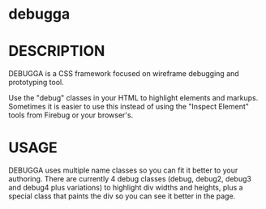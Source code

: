 # debugga

DESCRIPTION
===========

DEBUGGA is a CSS framework focused on 
wireframe debugging and prototyping tool. 

Use the "debug" classes in your HTML to highlight 
elements and markups. Sometimes it is easier to use 
this instead of using the "Inspect Element" tools 
from Firebug or your browser's.

USAGE
=====

<div id="your-id" class="your-class debug"></div>

DEBUGGA uses multiple name classes so you can 
fit it better to your authoring. There are 
currently 4 debug classes 
(debug, debug2, debug3 and debug4 plus variations) 
to highlight div widths and heights, plus a 
special class that paints the div so you 
can see it better in the page.

